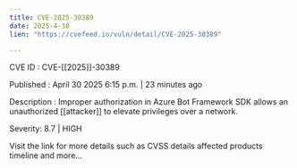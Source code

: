 ```yaml
---
title: CVE-2025-30389
date: 2025-4-30
lien: "https://cvefeed.io/vuln/detail/CVE-2025-30389"

---
```


CVE ID : CVE-[[2025]]-30389

Published :  April 30
2025
6:15 p.m. | 23 minutes ago

Description : Improper authorization in Azure Bot Framework SDK allows an unauthorized  [[attacker]] to elevate privileges over a network.

Severity: 8.7 | HIGH

Visit the link for more details
such as CVSS details
affected products
timeline
and more...
